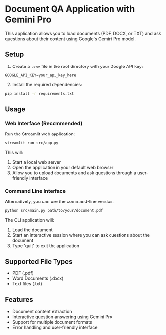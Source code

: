 # Document QA Application with Gemini Pro

This application allows you to load documents (PDF, DOCX, or TXT) and ask questions about their content using Google's Gemini Pro model.

## Setup

1. Create a `.env` file in the root directory with your Google API key:
```
GOOGLE_API_KEY=your_api_key_here
```

2. Install the required dependencies:
```bash
pip install -r requirements.txt
```

## Usage

### Web Interface (Recommended)

Run the Streamlit web application:

```bash
streamlit run src/app.py
```

This will:
1. Start a local web server
2. Open the application in your default web browser
3. Allow you to upload documents and ask questions through a user-friendly interface

### Command Line Interface

Alternatively, you can use the command-line version:

```bash
python src/main.py path/to/your/document.pdf
```

The CLI application will:
1. Load the document
2. Start an interactive session where you can ask questions about the document
3. Type 'quit' to exit the application

## Supported File Types
- PDF (.pdf)
- Word Documents (.docx)
- Text files (.txt)

## Features
- Document content extraction
- Interactive question-answering using Gemini Pro
- Support for multiple document formats
- Error handling and user-friendly interface
